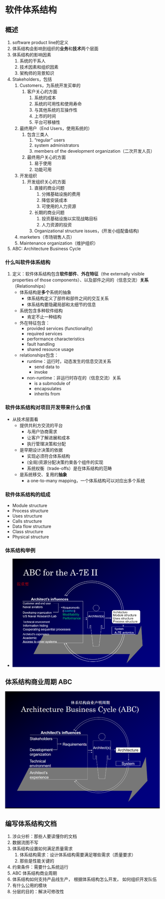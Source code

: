 # 软件体系结构

## 概述

1. software product line的定义
2. 体系结构会影响到组织的**业务**和**技术**两个层面
3. 体系结构的影响因素
   1. 系统的干系人
   2. 技术因素和组织因素
   3. 架构师的背景知识
4. Stakeholders，包括
   1. Customers，为系统开发买单的
      1. 客户关心的方面
         1. 系统的成本
         2. 系统的可用性和使用寿命
         3. 与其他系统的互操作性
         4. 上市的时间
         5. 平台可移植性
   2. 最终用户（End Users，使用系统的）
      1. 包含三类人
         1. “regular” users
         2. system administrators
         3. members of the development organization（二次开发人员）
      2. 最终用户关心的方面
         1. 易于使用
         2. 功能可用
   3. 开发组织
      1. 开发组织关心的方面
         1. 直接的商业问题
            1. 分摊基础设施的费用
            2. 降低安装成本
            3. 可使用的人力资源
         2. 长期的商业问题
            1. 投资基础设施以实现战略目标
            2. 人力资源的投资
         3. Organizational structure issues，(开发小组配备结构)
   4. marketers（市场销售人员）
   5. Maintenance organization（维护组织）
5. ABC: Architecture Business Cycle 

### 什么叫软件体系结构

1. 定义：软件体系结构包含**软件部件**、**外在特征**（the externally visible properties of those components）、以及部件之间的（信息交流）**关系**（Relationships）
   - 体系结构是**多个**系统的抽象
     - 体系结构定义了部件和部件之间的交互关系
     - 体系结构要隐藏局部和太细节的信息
   - 系统包含多种软件结构
     - 肯定不止一种结构
   - 外在特征包含：
     - provided services (functionality)
     - required services
     - performance characteristics
     - fault handling
     - shared resource usage 
   - relationships包含：
     - runtime：运行时，动态发生的信息交流关系
       - send data to
       - invoke
     - non-runtime：非运行时存在的（信息交流）关系
       - is a submodule of
       - encapsulates
       - inherits from

### 软件体系结构对项目开发带来什么价值

- 从技术层面看
  - 提供共利方交流的平台
    - 与用户协商需求
    - 让客户了解进展和成本
    - 执行管理决策和分配
  - 是早期设计决策的依据
    - 实现必须符合体系结构
    - (全局)资源分配决策约束各个组件的实现
    - 系统权衡（trade-offs）是在体系结构的范畴
  - 是系统移交、复用的**抽象**
    - a one-to-many mapping，一个体系结构可以对应出多个系统

### 软件体系结构的组成

- Module structure
- Process structure
- Uses structure
- Calls structure
- Data flow structure
- Class structure
- Physical structure

### 体系结构举例

- ![1584456403794](images/1584456403794.png)



## 体系结构商业周期 ABC

![image-20200630144647497](images/image-20200630144647497.png)



## 编写体系结构文档

1. 涉众分析：那些人要读懂你的文档
2. 数据流图不写
3. 体系结构设置如何满足质量需求
   1. 体系结构需求：设计体系结构需要满足哪些需求（质量要求）
   2. 那些是性能关键的
4. 约束条件：需要什么系统运行
5. ABC 体系结构商业周期
6. 体系结构如何支持产品线生产， 根据体系结构怎么开发， 如何组织开发队伍
7. 有什么公用的模块
8. 分层的目的：解决可修改性